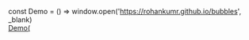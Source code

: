 const Demo = () => window.open('https://rohankumr.github.io/bubbles', \_blank) <br/>
[Demo(](herehttps://rohankumr.github.io/bubbles/)
